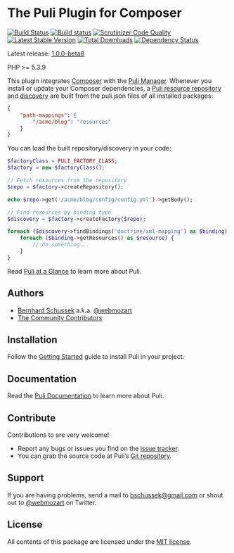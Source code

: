 The Puli Plugin for Composer
============================

[![Build Status](https://travis-ci.org/puli/composer-plugin.svg?branch=1.0.0-beta8)](https://travis-ci.org/puli/composer-plugin)
[![Build status](https://ci.appveyor.com/api/projects/status/ahk24l3m2tahc9ih/branch/master?svg=true)](https://ci.appveyor.com/project/webmozart/composer-plugin/branch/master)
[![Scrutinizer Code Quality](https://scrutinizer-ci.com/g/puli/composer-plugin/badges/quality-score.png?b=1.0.0-beta8)](https://scrutinizer-ci.com/g/puli/composer-plugin/?branch=1.0.0-beta8)
[![Latest Stable Version](https://poser.pugx.org/puli/composer-plugin/v/stable.svg)](https://packagist.org/packages/puli/composer-plugin)
[![Total Downloads](https://poser.pugx.org/puli/composer-plugin/downloads.svg)](https://packagist.org/packages/puli/composer-plugin)
[![Dependency Status](https://www.versioneye.com/php/puli:composer-plugin/1.0.0/badge.svg)](https://www.versioneye.com/php/puli:composer-plugin/1.0.0)

Latest release: [1.0.0-beta8](https://packagist.org/packages/puli/composer-plugin#1.0.0-beta8)

PHP >= 5.3.9

This plugin integrates [Composer] with the [Puli Manager]. Whenever you install 
or update your Composer dependencies, a [Puli resource repository] and 
[discovery] are built from the puli.json files of all installed packages:

```json
{
    "path-mappings": {
        "/acme/blog": "resources"
    }
}
```

You can load the built repository/discovery in your code:

```php
$factoryClass = PULI_FACTORY_CLASS;
$factory = new $factoryClass();

// Fetch resources from the repository
$repo = $factory->createRepository();

echo $repo->get('/acme/blog/config/config.yml')->getBody();

// Find resources by binding type
$discovery = $factory->createFactory($repo);

foreach ($discovery->findBindings('doctrine/xml-mapping') as $binding) {
    foreach ($binding->getResources() as $resource) {
        // do something...
    }
}
```

Read [Puli at a Glance] to learn more about Puli.

Authors
-------

* [Bernhard Schussek] a.k.a. [@webmozart]
* [The Community Contributors]

Installation
------------

Follow the [Getting Started] guide to install Puli in your project.

Documentation
-------------

Read the [Puli Documentation] to learn more about Puli.

Contribute
----------

Contributions to are very welcome!

* Report any bugs or issues you find on the [issue tracker].
* You can grab the source code at Puli’s [Git repository].

Support
-------

If you are having problems, send a mail to bschussek@gmail.com or shout out to
[@webmozart] on Twitter.

License
-------

All contents of this package are licensed under the [MIT license].

[Bernhard Schussek]: http://webmozarts.com
[The Community Contributors]: https://github.com/puli/composer-plugin/graphs/contributors
[Puli Manager]: https://github.com/puli/manager
[Puli resource repository]: https://github.com/puli/repository
[discovery]: https://github.com/puli/discovery
[Composer]: https://getcomposer.org
[Getting Started]: http://docs.puli.io/en/latest/getting-started.html
[Puli Documentation]: http://docs.puli.io/en/latest/index.html
[Puli at a Glance]: http://docs.puli.io/en/latest/at-a-glance.html
[issue tracker]: https://github.com/puli/issues/issues
[Git repository]: https://github.com/puli/composer-plugin
[@webmozart]: https://twitter.com/webmozart
[MIT license]: LICENSE
